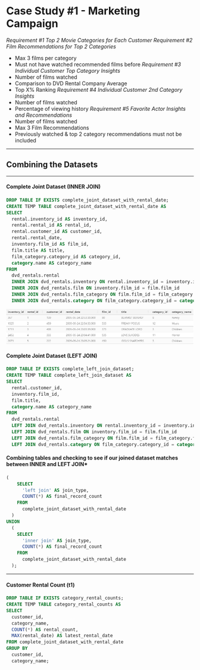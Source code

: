 # Case Study #1 - Marketing Campaign

*Requirement #1 Top 2 Movie Categories for Each Customer*
*Requirement #2 Film Recommendations for Top 2 Categories*
* Max 3 films per category
* Must not have watched recommended films before
*Requirement #3 Individual Customer Top Category Insights*
* Number of films watched
* Comparison to DVD Rental Company Average
* Top X% Ranking
*Requirement #4 Individual Customer 2nd Category Insights*
* Number of films watched
* Percentage of viewing history
*Requirement #5 Favorite Actor Insights and Recommendations*
* Number of films watched
* Max 3 Film Recommendations
* Previously watched & top 2 category recommendations must not be included
----------------------------------------------------------------------------
## Combining the Datasets
----------------------------------------------------------------------------
#### Complete Joint Dataset (INNER JOIN)
```sql
DROP TABLE IF EXISTS complete_joint_dataset_with_rental_date;
CREATE TEMP TABLE complete_joint_dataset_with_rental_date AS
SELECT
  rental.inventory_id AS inventory_id,
  rental.rental_id AS rental_id,
  rental.customer_id AS customer_id,
  rental.rental_date,
  inventory.film_id AS film_id,
  film.title AS title,
  film_category.category_id AS category_id,
  category.name AS category_name
FROM
  dvd_rentals.rental
  INNER JOIN dvd_rentals.inventory ON rental.inventory_id = inventory.inventory_id
  INNER JOIN dvd_rentals.film ON inventory.film_id = film.film_id
  INNER JOIN dvd_rentals.film_category ON film.film_id = film_category.film_id
  INNER JOIN dvd_rentals.category ON film_category.category_id = category.category_id;
```
![](https://github.com/henrioei/Marketing-Analytics-Case-Study/blob/main/tables/inner-join-dataset.jpg)
#### Complete Joint Dataset (LEFT JOIN)
```sql
DROP TABLE IF EXISTS complete_left_join_dataset;
CREATE TEMP TABLE complete_left_join_dataset AS
SELECT
  rental.customer_id,
  inventory.film_id,
  film.title,
  category.name AS category_name
FROM
  dvd_rentals.rental
  LEFT JOIN dvd_rentals.inventory ON rental.inventory_id = inventory.inventory_id
  LEFT JOIN dvd_rentals.film ON inventory.film_id = film.film_id
  LEFT JOIN dvd_rentals.film_category ON film.film_id = film_category.film_id
  LEFT JOIN dvd_rentals.category ON film_category.category_id = category.category_id;
```
#### Combining tables and checking to see  if our joined dataset matches between INNER and LEFT JOIN*
```sql
(
    SELECT
      'left join' AS join_type,
      COUNT(*) AS final_record_count
    FROM
      complete_joint_dataset_with_rental_date
  )
UNION
  (
    SELECT
      'inner join' AS join_type,
      COUNT(*) AS final_record_count
    FROM
      complete_joint_dataset_with_rental_date
  );
```
----------------------------------------------------------------------------
#### Customer Rental Count (t1)
```sql
DROP TABLE IF EXISTS category_rental_counts;
CREATE TEMP TABLE category_rental_counts AS
SELECT
  customer_id,
  category_name,
  COUNT(*) AS rental_count,
  MAX(rental_date) AS latest_rental_date
FROM complete_joint_dataset_with_rental_date
GROUP BY
  customer_id,
  category_name;
 ```
